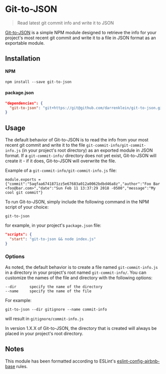 # Git-to-JSON
> Read latest git commit info and write it to JSON

[Git-to-JSON] is a simple NPM module designed to retrieve the info for your project's most recent git commit and write it to a file in JSON format as an exportable module.

## Installation

#### NPM

``` SH
npm install --save git-to-json
```

#### package.json

``` JSON
"dependencies": {
  "git-to-json": "git+https://git@github.com/darrenklein/git-to-json.git"
}
```

## Usage

The default behavior of Git-to-JSON is to read the info from your most recent git commit and write it to the file `git-commit-info/git-commit-info.js` (in your project's root directory) as an exported module in JSON format. If a `git-commit-info/` directory does not yet exist, Git-to-JSON will create it - if it does, Git-to-JSON will overwrite the file.

Example of a `git-commit-info/git-commit-info.js` file:

``` JS
module.exports = {"commit":"5aqfaa6741871zz5e67683a012a0062bdbd46a8z","author":"Foo Bar <foo@bar.com>","date":"Sun Feb 11 13:37:29 2018 -0500","message":"My cool git commit"}
```

To run Git-to-JSON, simply include the following command in the NPM script of your choice:

``` JS
git-to-json
```

for example, in your project's `package.json` file:

``` JSON
"scripts": {
  "start": "git-to-json && node index.js"
}
```

### Options

As noted, the default behavior is to create a file named `git-commit-info.js` in a directory in your project's root named `git-commit-info/`. You can customize the names of the file and directory with the following options:

``` SH
--dir      specify the name of the directory
--name     specify the name of the file
```

For example:

``` JS
git-to-json --dir gitignore --name commit-info
```

will result in `gitignore/commit-info.js`

In version 1.X.X of Git-to-JSON, the directory that is created will always be placed in your project's root directory.

## Notes

This module has been formatted according to ESLint's [eslint-config-airbnb-base] rules.

[Git-to-JSON]: https://www.npmjs.com/package/git-to-json
[eslint-config-airbnb-base]: https://www.npmjs.com/package/eslint-config-airbnb-base